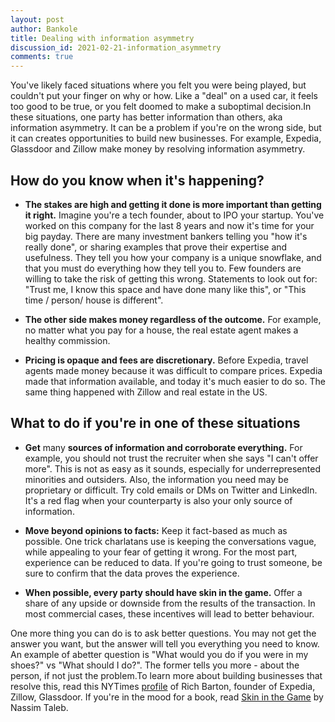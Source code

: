 ```yaml
---
layout: post
author: Bankole
title: Dealing with information asymmetry
discussion_id: 2021-02-21-information_asymmetry
comments: true
---
```


You've likely faced situations where you felt you were being played, but
couldn't put your finger on why or how. Like a "deal" on a used car, it feels
too good to be true, or you felt doomed to make a suboptimal decision.In these
situations, one party has better information than others, aka information
asymmetry. It can be a problem if you're on the wrong side, but it can creates
opportunities to build new businesses. For example, Expedia, Glassdoor and
Zillow make money by resolving information asymmetry.

## How do you know when it's happening?

* **The stakes are high and getting it done is more important than getting it right.** Imagine you're a tech founder, about to IPO your startup. You've worked on this company for the last 8 years and now it's time for your big payday. There are many investment bankers telling you "how it's really done", or sharing examples that prove their expertise and usefulness. They tell you how your company is a unique snowflake, and that you must do everything how they tell you to. Few founders are willing to take the risk of getting this wrong. Statements to look out for: "Trust me, I know this space and have done many like this", or "This time / person/ house is different".

* **The other side makes money regardless of the outcome.** For example, no matter what you pay for a house, the real estate agent makes a healthy commission.

* **Pricing is opaque and fees are discretionary.** Before Expedia, travel agents made money because it was difficult to compare prices. Expedia made that information available, and today it's much easier to do so. The same thing happened with Zillow and real estate in the US.

## What to do if you're in one of these situations

* **Get** many **sources of information and corroborate everything.** For example, you should not trust the recruiter when she says "I can't offer more". This is not as easy as it sounds, especially for underrepresented minorities and outsiders. Also, the information you need may be proprietary or difficult. Try cold emails or DMs on Twitter and LinkedIn. It's a red flag when your counterparty is also your only source of information.

* **Move beyond opinions to facts:** Keep it fact-based as much as possible. One trick charlatans use is keeping the conversations vague, while appealing to your fear of getting it wrong. For the most part, experience can be reduced to data. If you're going to trust someone, be sure to confirm that the data proves the experience.

* **When possible, every party should have skin in the game.** Offer a share of any upside or downside from the results of the transaction. In most commercial cases, these incentives will lead to better behaviour.

One more thing you can do is to ask better questions. You may not get the answer
you want, but the answer will tell you everything you need to know. An example
of abetter question is "What would you do if you were in my shoes?" vs "What
should I do?". The former tells you more - about the person, if not just the
problem.To learn more about building businesses that resolve this, read this
NYTimes
[profile]("https://www.nytimes.com/2014/04/14/technology/the-art-of-something-from-nothing.html?")
of Rich Barton, founder of Expedia, Zillow, Glassdoor. If you're in the mood
for a book, read [Skin in the Game]("https://amzn.to/3qIac1k") by Nassim
Taleb.
